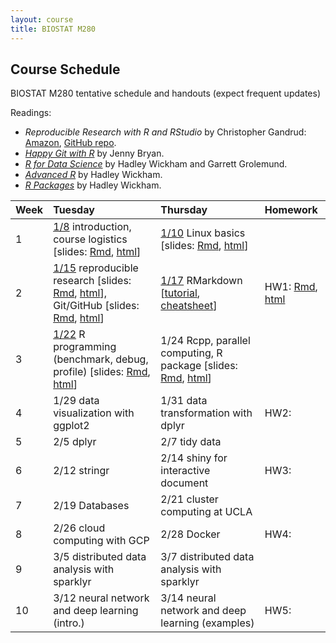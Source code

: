 ```yaml
---
layout: course
title: BIOSTAT M280
---
```


## Course Schedule

BIOSTAT M280 tentative schedule and handouts (expect frequent updates)

Readings:  
* _Reproducible Research with R and RStudio_ by Christopher Gandrud: [Amazon](https://www.amazon.com/Reproducible-Research-Studio-Second-Chapman/dp/1498715370/ref=dp_ob_title_bk), [GitHub repo](https://github.com/christophergandrud/Rep-Res-Book).  
* [_Happy Git with R_](http://happygitwithr.com) by Jenny Bryan.  
* [_R for Data Science_](http://r4ds.had.co.nz) by Hadley Wickham and Garrett Grolemund.  
* [_Advanced R_](http://adv-r.had.co.nz) by Hadley Wickham.  
* [_R Packages_](http://r-pkgs.had.co.nz) by Hadley Wickham.


| Week | Tuesday | Thursday | Homework |
|:-----------|:-----------|:------------|:------------|
| 1 | [1/8](http://hua-zhou.github.io/teaching/biostatm280-2019winter/biostatm280winter2019/2019/01/08/week1-day1.html) introduction, course logistics \[slides: [Rmd](http://raw.githubusercontent.com/Hua-Zhou/Hua-Zhou.github.io/master/teaching/biostatm280-2019winter/slides/01-intro/intro.Rmd), [html](./slides/01-intro/intro.html)\] | [1/10](http://hua-zhou.github.io/teaching/biostatm280-2019winter/biostatm280winter2019/2019/01/10/week1-day2.html) Linux basics \[slides: [Rmd](http://raw.githubusercontent.com/Hua-Zhou/Hua-Zhou.github.io/master/teaching/biostatm280-2019winter/slides/02-linux/linux.Rmd), [html](./slides/02-linux/linux.html)\] |  
| 2 | [1/15](http://hua-zhou.github.io/teaching/biostatm280-2019winter/biostatm280winter2019/2019/01/15/week2-day1.html) reproducible research \[slides: [Rmd](http://raw.githubusercontent.com/Hua-Zhou/Hua-Zhou.github.io/master/teaching/biostatm280-2019winter/slides/03-repres/repres.Rmd), [html](./slides/03-repres/repres.html)\], Git/GitHub \[slides: [Rmd](http://raw.githubusercontent.com/Hua-Zhou/Hua-Zhou.github.io/master/teaching/biostatm280-2019winter/slides/04-git/git.Rmd), [html](./slides/04-git/git.html)\] | [1/17](http://hua-zhou.github.io/teaching/biostatm280-2019winter/biostatm280winter2019/2019/01/17/week2-day2.html) RMarkdown \[[tutorial](http://rmarkdown.rstudio.com/lesson-1.html), [cheatsheet](https://www.rstudio.com/wp-content/uploads/2016/03/rmarkdown-cheatsheet-2.0.pdf)\] | HW1: [Rmd](http://raw.githubusercontent.com/Hua-Zhou/Hua-Zhou.github.io/master/teaching/biostatm280-2019winter/hw/hw1/hw1.Rmd), [html](./hw/hw1/hw1.html) |    
| 3 | [1/22](http://hua-zhou.github.io/teaching/biostatm280-2019winter/biostatm280winter2019/2019/01/22/week3-day1.html) R programming (benchmark, debug, profile) \[slides: [Rmd](http://raw.githubusercontent.com/Hua-Zhou/Hua-Zhou.github.io/master/teaching/biostatm280-2019winter/slides/05-advr/advr1.Rmd), [html](./slides/05-advr/advr1.html)\] | 1/24 Rcpp, parallel computing, R package \[slides: [Rmd](http://raw.githubusercontent.com/Hua-Zhou/Hua-Zhou.github.io/master/teaching/biostatm280-2019winter/slides/05-advr/advr2.Rmd), [html](./slides/05-advr/advr2.html)\] |  
| 4 | 1/29 data visualization with ggplot2 | 1/31 data transformation with dplyr | HW2: |     
| 5 | 2/5 dplyr | 2/7 tidy data |  
| 6 | 2/12 stringr | 2/14 shiny for interactive document | HW3: |    
| 7 | 2/19 Databases | 2/21 cluster computing at UCLA |  
| 8 | 2/26 cloud computing with GCP | 2/28 Docker | HW4: |    
| 9 | 3/5 distributed data analysis with sparklyr | 3/7 distributed data analysis with sparklyr |  
| 10 | 3/12 neural network and deep learning (intro.) | 3/14 neural network and deep learning (examples) | HW5: |  
